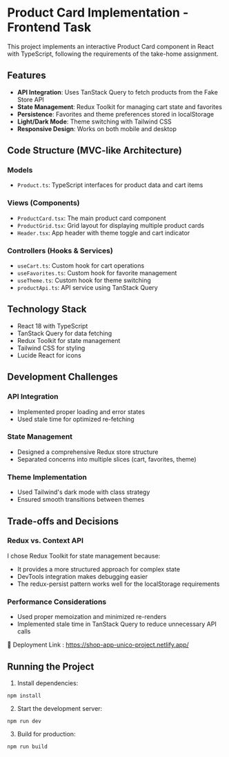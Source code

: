 # Product Card Implementation - Frontend Task

This project implements an interactive Product Card component in React with TypeScript, following the requirements of the take-home assignment.

## Features

- **API Integration**: Uses TanStack Query to fetch products from the Fake Store API
- **State Management**: Redux Toolkit for managing cart state and favorites
- **Persistence**: Favorites and theme preferences stored in localStorage
- **Light/Dark Mode**: Theme switching with Tailwind CSS
- **Responsive Design**: Works on both mobile and desktop

## Code Structure (MVC-like Architecture)

### Models
- `Product.ts`: TypeScript interfaces for product data and cart items

### Views (Components)
- `ProductCard.tsx`: The main product card component
- `ProductGrid.tsx`: Grid layout for displaying multiple product cards
- `Header.tsx`: App header with theme toggle and cart indicator

### Controllers (Hooks & Services)
- `useCart.ts`: Custom hook for cart operations
- `useFavorites.ts`: Custom hook for favorite management
- `useTheme.ts`: Custom hook for theme switching
- `productApi.ts`: API service using TanStack Query

## Technology Stack

- React 18 with TypeScript
- TanStack Query for data fetching
- Redux Toolkit for state management
- Tailwind CSS for styling
- Lucide React for icons

## Development Challenges

### API Integration
- Implemented proper loading and error states
- Used stale time for optimized re-fetching

### State Management
- Designed a comprehensive Redux store structure
- Separated concerns into multiple slices (cart, favorites, theme)

### Theme Implementation
- Used Tailwind's dark mode with class strategy
- Ensured smooth transitions between themes

## Trade-offs and Decisions

### Redux vs. Context API
I chose Redux Toolkit for state management because:
- It provides a more structured approach for complex state
- DevTools integration makes debugging easier
- The redux-persist pattern works well for the localStorage requirements

### Performance Considerations
- Used proper memoization and minimized re-renders
- Implemented stale time in TanStack Query to reduce unnecessary API calls

🔗 Deployment Link : https://shop-app-unico-project.netlify.app/

## Running the Project

1. Install dependencies:
```
npm install
```

2. Start the development server:
```
npm run dev
```

3. Build for production:
```
npm run build
```
